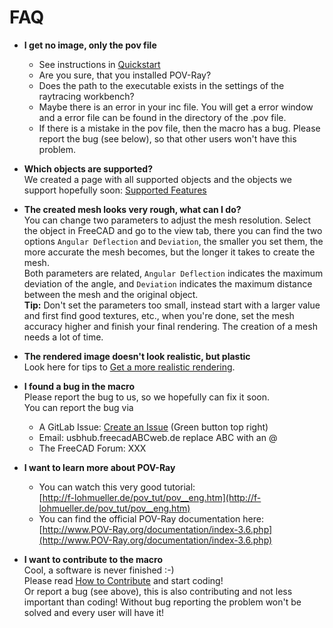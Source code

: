 # FAQ

* **I get no image, only the pov file**
  * See instructions in [Quickstart](quickstart.md)
  * Are you sure, that you installed POV-Ray?
  * Does the path to the executable exists in the settings of the raytracing workbench?
  * Maybe there is an error in your inc file. You will get a error window and a error file can be found in the directory of the .pov file.
  * If there is a mistake in the pov file, then the macro has a bug. Please report the bug (see below), so that other users won't have this problem.

* **Which objects are supported?**  
  We created a page with all supported objects and the objects we support hopefully soon: [Supported Features](supported.md)

* **The created mesh looks very rough, what can I do?**  
  You can change two parameters to adjust the mesh resolution. Select the object in FreeCAD and go to the view tab, there you can find the two options `Angular Deflection` and `Deviation`, the smaller you set them, the more accurate the mesh becomes, but the longer it takes to create the mesh.  
  Both parameters are related, `Angular Deflection` indicates the maximum deviation of the angle, and `Deviation` indicates the maximum distance between the mesh and the original object.  
  **Tip:** Don't set the parameters too small, instead start with a larger value and first find good textures, etc., when you're done, set the mesh accuracy higher and finish your final rendering. The creation of a mesh needs a lot of time.

* **The rendered image doesn't look realistic, but plastic**  
  Look here for tips to [Get a more realistic rendering](realistic.md).

* **I found a bug in the macro**  
  Please report the bug to us, so we hopefully can fix it soon.  
  You can report the bug via
  * A GitLab Issue: [Create an Issue](https://gitlab.com/usbhub/exporttoPOV-Ray/issues) (Green button top right)
  * Email: usbhub.freecadABCweb.de replace ABC with an @
  * The FreeCAD Forum: XXX

* **I want to learn more about POV-Ray**  
  * You can watch this very good tutorial:  
  [http://f-lohmueller.de/pov_tut/pov__eng.htm](http://f-lohmueller.de/pov_tut/pov__eng.htm)  
  * You can find the official POV-Ray documentation here:  
  [http://www.POV-Ray.org/documentation/index-3.6.php](http://www.POV-Ray.org/documentation/index-3.6.php)

* **I want to contribute to the macro**  
  Cool, a software is never finished :-)  
  Please read [How to Contribute](../CONTRIBUTING.md) and start coding!  
  Or report a bug (see above), this is also contributing and not less important than coding! Without bug reporting the problem won't be solved and every user will have it!
